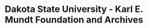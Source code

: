 ---
layout: repo
title: "Dakota State University - Karl E. Mundt Foundation and Archives"
id: 11901
permalink: repos/11901/
---